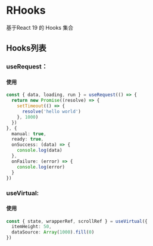 # RHooks
基于React 19 的 Hooks 集合

## Hooks列表

### useRequest：
#### 使用
``` ts
const { data, loading, run } = useRequest(() => {
  return new Promise((resolve) => {
    setTimeout(() => {
      resolve('hello world')
    }, 1000)
  })
}, {
  manual: true,
  ready: true,
  onSuccess: (data) => {
    console.log(data)
  },
  onFailure: (error) => {
    console.log(error)
  }
})
```

### useVirtual:
#### 使用
``` ts
const { state, wrapperRef, scrollRef } = useVirtual({
  itemHeight: 50,
  dataSource: Array(1000).fill(0)
})
```